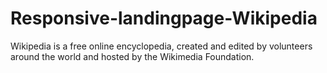 # Responsive-landingpage-Wikipedia
Wikipedia is a free online encyclopedia, created and edited by volunteers around the world and hosted by the Wikimedia Foundation.
